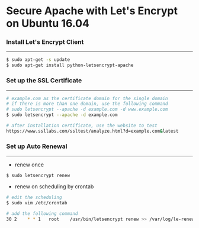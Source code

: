 # Secure Apache with Let's Encrypt on Ubuntu 16.04

<script type="text/javascript" src="../js/general.js"></script>

### Install Let's Encrypt Client
---

```bash
$ sudo apt-get -s update
$ sudo apt-get install python-letsencrypt-apache
```

### Set up the SSL Certificate
---

```bash
# example.com as the certificate domain for the single domain
# if there is more than one domain, use the following command
# sudo letsencrypt --apache -d example.com -d www.example.com
$ sudo letsencrypt --apache -d example.com
```

```bash
# after installation certificate, use the website to test
https://www.ssllabs.com/ssltest/analyze.html?d=example.com&latest
```

### Set up Auto Renewal
---

* renew once

```
$ sudo letsencrypt renew
```

* renew on scheduling by crontab

```bash
# edit the scheduling
$ sudo vim /etc/crontab

# add the following command
30 2    * * 1   root    /usr/bin/letsencrypt renew >> /var/log/le-renew.log
```
